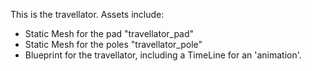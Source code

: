This is the travellator. Assets include:

* Static Mesh for the pad "travellator_pad"
* Static Mesh for the poles "travellator_pole"
* Blueprint for the travellator, including a TimeLine for an 'animation'.
